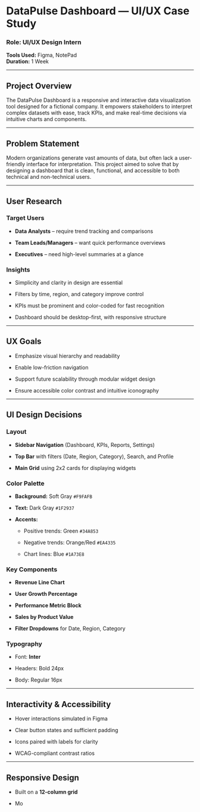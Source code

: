﻿#  DataPulse Dashboard — UI/UX Case Study

### Role: UI/UX Design Intern

**Tools Used:** Figma, NotePad  
**Duration:** 1 Week

----------

## Project Overview

The DataPulse Dashboard is a responsive and interactive data visualization tool designed for a fictional company. It empowers stakeholders to interpret complex datasets with ease, track KPIs, and make real-time decisions via intuitive charts and components.

----------

##  Problem Statement

Modern organizations generate vast amounts of data, but often lack a user-friendly interface for interpretation. This project aimed to solve that by designing a dashboard that is clean, functional, and accessible to both technical and non-technical users.

----------

##  User Research

###  Target Users

-   **Data Analysts** – require trend tracking and comparisons
    
-   **Team Leads/Managers** – want quick performance overviews
    
-   **Executives** – need high-level summaries at a glance
    

### Insights

-   Simplicity and clarity in design are essential
    
-   Filters by time, region, and category improve control
    
-   KPIs must be prominent and color-coded for fast recognition
    
-   Dashboard should be desktop-first, with responsive structure
    

----------

##  UX Goals

-   Emphasize visual hierarchy and readability
    
-   Enable low-friction navigation
    
-   Support future scalability through modular widget design
    
-   Ensure accessible color contrast and intuitive iconography
    

----------

##  UI Design Decisions

###  Layout

-   **Sidebar Navigation** (Dashboard, KPIs, Reports, Settings)
    
-   **Top Bar** with filters (Date, Region, Category), Search, and Profile
    
-   **Main Grid** using 2x2 cards for displaying widgets
    

###  Color Palette

-   **Background:** Soft Gray `#F9FAFB`
    
-   **Text:** Dark Gray `#1F2937`
    
-   **Accents:**
    
    -   Positive trends: Green `#34A853`
        
    -   Negative trends: Orange/Red `#EA4335`
        
    -   Chart lines: Blue `#1A73E8`
        

### Key Components

-   **Revenue Line Chart**
    
-   **User Growth Percentage**
    
-   **Performance Metric Block**
    
-   **Sales by Product Value**
    
-   **Filter Dropdowns** for Date, Region, Category
    

### Typography

-   Font: **Inter**
    
-   Headers: Bold 24px
    
-   Body: Regular 16px
    

----------

##  Interactivity & Accessibility

-   Hover interactions simulated in Figma
    
-   Clear button states and sufficient padding
    
-   Icons paired with labels for clarity
    
-   WCAG-compliant contrast ratios
    

----------

##  Responsive Design

-   Built on a **12-column grid**
    
-   Mo

